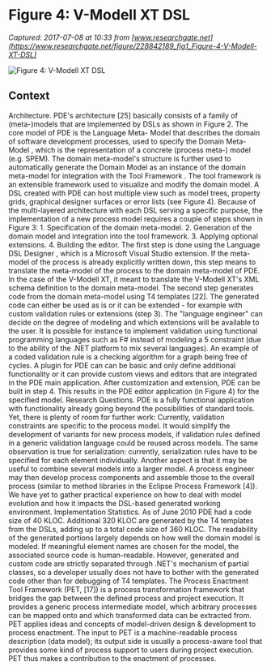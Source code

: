 # Figure 4: V-Modell XT DSL

_Captured: 2017-07-08 at 10:33 from [www.researchgate.net](https://www.researchgate.net/figure/228842189_fig1_Figure-4-V-Modell-XT-DSL)_

![Figure 4: V-Modell XT DSL 
                ](https://www.researchgate.net/profile/Marco_Kuhrmann/publication/228842189/figure/fig1/AS:300831489445895@1448735224503/Figure-4-V-Modell-XT-DSL.png)

## Context

Architecture. PDE's architecture [25] basically consists of a family of (meta-)models that are implemented by DSLs as shown in Figure 2. The core model of PDE is the Language Meta- Model that describes the domain of software development processes, used to specify the Domain Meta-Model , which is the representation of a concrete (process meta-) model (e.g. SPEM). The domain meta-model's structure is further used to automatically generate the Domain Model as an instance of the domain meta-model for integration with the Tool Framework . The tool framework is an extensible framework used to visualize and modify the domain model. A DSL created with PDE can host multiple view such as model trees, property grids, graphical designer surfaces or error lists (see Figure 4). Because of the multi-layered architecture with each DSL serving a specific purpose, the implementation of a new process model requires a couple of steps shown in Figure 3: 1. Specification of the domain meta-model. 2. Generation of the domain model and integration into the tool framework. 3. Applying optional extensions. 4. Building the editor. The first step is done using the Language DSL Designer , which is a Microsoft Visual Studio extension. If the meta-model of the process is already explicitly written down, this step means to translate the meta-model of the process to the domain meta-model of PDE. In the case of the V-Modell XT, it meant to translate the V-Modell XT's XML schema definition to the domain meta-model. The second step generates code from the domain meta-model using T4 templates [22]. The generated code can either be used as is or it can be extended - for example with custom validation rules or extensions (step 3). The "language engineer" can decide on the degree of modeling and which extensions will be available to the user. It is possible for instance to implement validation using functional programming languages such as F# instead of modeling a 5 constraint (due to the ability of the .NET platform to mix several languages). An example of a coded validation rule is a checking algorithm for a graph being free of cycles. A plugin for PDE can can be basic and only define additional functionality or it can provide custom views and editors that are integrated in the PDE main application. After customization and extension, PDE can be built in step 4. This results in the PDE editor application (in Figure 4) for the specified model. Research Questions. PDE is a fully functional application with functionality already going beyond the possibilities of standard tools. Yet, there is plenty of room for further work: Currently, validation constraints are specific to the process model. It would simplify the development of variants for new process models, if validation rules defined in a generic validation language could be reused across models. The same observation is true for serialization: currently, serialization rules have to be specified for each element individually. Another aspect is that it may be useful to combine several models into a larger model. A process engineer may then develop process components and assemble those to the overall process (similar to method libraries in the Eclipse Process Framework [4]). We have yet to gather practical experience on how to deal with model evolution and how it impacts the DSL-based generated working environment. Implementation Statistics. As of June 2010 PDE had a code size of 40 KLOC. Additional 320 KLOC are generated by the T4 templates from the DSLs, adding up to a total code size of 360 KLOC. The readability of the generated portions largely depends on how well the domain model is modeled. If meaningful element names are chosen for the model, the associated source code is human-readable. However, generated and custom code are strictly separated through .NET's mechanism of partial classes, so a developer usually does not have to bother with the generated code other than for debugging of T4 templates. The Process Enactment Tool Framework (PET, [17]) is a process transformation framework that bridges the gap between the defined process and project execution. It provides a generic process intermediate model, which arbitrary processes can be mapped onto and which transformed data can be extracted from. PET applies ideas and concepts of model-driven design & development to process enactment. The input to PET is a machine-readable process description (data model); its output side is usually a process-aware tool that provides some kind of process support to users during project execution. PET thus makes a contribution to the enactment of processes.
